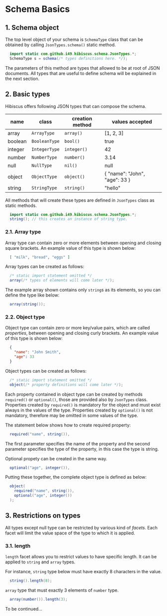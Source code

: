 # Schema Basics

## 1. Schema object

The top level object of your schema is `SchemaType` class that can be obtained by calling
`JsonTypes.schema()` static method.

```java
  import static com.github.i49.hibiscus.schena.JsonTypes.*;
  SchemaType s = schema(/* types definitions here. */);  
```
The parameters of this method are types that allowed to be at root of JSON documents. All types that are useful to define schema will be explained in the next section.

## 2. Basic types

Hibiscus offers following JSON types that can compose the schema.

name      | class         | creation method | values accepted
----------|---------------|-----------------|----------------------------------------
array     | `ArrayType`   | `array()`       | [1, 2, 3]
boolean   | `BooleanType` | `bool()`        | true
integer   | `IntegerType` | `integer()`     | 42
number    | `NumberType`  | `number()`      | 3.14
null      | `NullType`    | `nil()`         | null
object    | `ObjectType`  | `object()`      | { "name": "John", "age": 33 }
string    | `StringType`  | `string()`      | "hello"

All methods that will create these types are defined in `JsonTypes` class as static methods.

```java
  import static com.github.i49.hibiscus.schena.JsonTypes.*;
  string(); // this creates an instance of string type.
```

### 2.1. Array type

Array type can contain zero or more elements between opening and closing square brackets. An example value of this type is shown below:

```json
  [ "milk", "bread", "eggs" ]
```

Array types can be created as follows:
```java
  /* static import statement omitted */
  array(/* types of elements will come later */);
```

The example array shown contains only `string`s as its elements, so you can define the type like below:
```java
  array(string());
```

### 2.2. Object type

Object type can contain zero or more key/value pairs, which are called *properties*, between opening and closing curly brackets. An example value of this type is shown below:

```json
  {
    "name": "John Smith",
    "age": 33
  }
```
Object types can be created as follows:
```java
  /* static import statement omitted */
  object(/* property definitions will come later */);
```

Each property contained in object type can be created by methods `required()` or `optional()`, those are provided also by `JsonTypes` class. Properties created by `required()` is mandatory for the object and must exist always in the values of the type. Properties created by `optional()` is not mandatory, therefore may be omitted in some values of the type.

The statement below shows how to create required property:
```java
  required("name", string()),
```
The first parameter specifies the name of the property and the second parameter specifies the type of the property, in this case the type is string.  

Optional propety can be created in the same way.
```java
  optional("age", integer()),
```

Putting these together, the complete object type is defined as below:
```java
  object(
    required("name", string()),
    optional("age", integer())
  );
```

## 3. Restrictions on types
All types except null type can be restricted by various kind of *facets*. Each facet will limit the value space of the type to which it is applied.

### 3.1. length
`length` facet allows you to restrict values to have specific length. It can be applied to `string` and `array` types.

For instance, `string` type below must have exactly 8 characters in the value.
```java
  string().length(8);
```
`array` type that must exactly 3 elements of `number` type.
```java
  array(number()).length(3);
```

To be continued...
